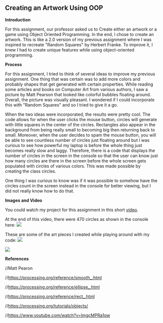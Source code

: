 ## Creating an Artwork Using OOP

**Introduction**

For this assignment, our professor asked us to Create either an artwork or a game using Object Oriented Programming. In the 
end, I chose to create an artwork. This is like a 2.0 version of my previous assignment where I was inspired to recreate 
"Random Squares" by Herbert Franke. To improve it, I knew I had to create unique features while using object-oriented 
programming.

**Process**

For this assignment, I tried to think of several ideas to improve my previous assignment. One thing that was certain was 
to add more colors and probably shapes that get generated with certain properties. While reading some articles and books on
Computer Art from various authors, I saw a picture by Matt Pearson that looked like colorful bubbles floating around.
Overall, the picture was visually pleasant. I wondered if I could incorporate this with "Random Squares" and so I tried to
give it a go.

When the two ideas were incorporated, the results were pretty cool. The code allows for when the user clicks the mouse button,
circles will generate with little squares in the center of the circles. Rectangles also appear in the background from being
really small to becoming big then returning back to small. Moreover, when the user decides to spam the mouse button, you will
be able to see countless number of circles just floating around but I was curious to see how powerful my laptop is before the
whole thing just becomes really slow and laggy. Therefore, there is a code that displays the number of circles in the screen
in the console so that the user can know just how many circles are there in the screen before the whole screen gets populated
with circles of various colors. This was made possible by creating the class circles.

One thing I was curious to know was if it was possible to somehow have the circles count in the screen instead in the console 
for better viewing, but I did not really know how to do that.

**Images and Video**

You could watch my project for this assignment in this short [video](https://youtu.be/lrZ7XCzQ40s).

At the end of this video, there were 470 circles as shown in the console here:
![](https://i.imgur.com/sCrGq88.png)

These are some of the art pieces I created while playing around with my code:
![](https://i.imgur.com/nSG5XBh.png)

![](https://i.imgur.com/zwXxIWy.png)



**References**

//Matt Pearon

//https://processing.org/reference/smooth_.html

//https://processing.org/reference/ellipse_.html

//https://processing.org/reference/rect_.html

//https://processing.org/tutorials/objects/

//https://www.youtube.com/watch?v=lmgcMPRa1qw
